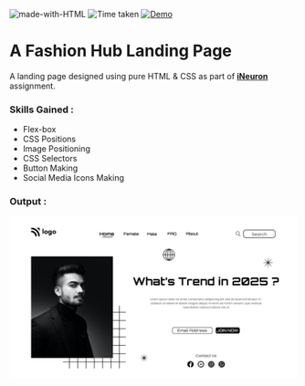 ![made-with-HTML](https://img.shields.io/badge/Made%20with-HTML%20&%20CSS-blue?style=for-the-badge)
![Time taken](https://img.shields.io/badge/Time%20Taken-01H%3A40M-orange?style=for-the-badge&logo=Clockify)
[![Demo](https://img.shields.io/badge/See%20Demo-Visit-brightgreen?style=for-the-badge&logo=web)](https://vsk-fashion-hub.netlify.app/)

# A Fashion Hub Landing Page

A landing page designed using pure HTML & CSS as part of **[iNeuron](https://ineuron.ai/ 'iNeuron')** assignment.

### Skills Gained :

- Flex-box
- CSS Positions
- Image Positioning
- CSS Selectors
- Button Making
- Social Media Icons Making

### Output :

[![Output Image](./output.png)](https://vsk-fashion-hub.netlify.app/)
